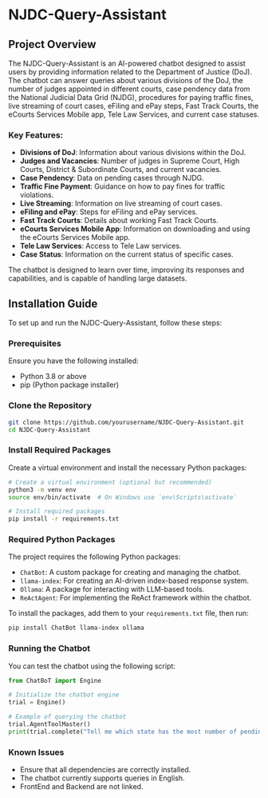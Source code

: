 # NJDC-Query-Assistant

## Project Overview

The NJDC-Query-Assistant is an AI-powered chatbot designed to assist users by providing information related to the Department of Justice (DoJ). The chatbot can answer queries about various divisions of the DoJ, the number of judges appointed in different courts, case pendency data from the National Judicial Data Grid (NJDG), procedures for paying traffic fines, live streaming of court cases, eFiling and ePay steps, Fast Track Courts, the eCourts Services Mobile app, Tele Law Services, and current case statuses.

### Key Features:
- **Divisions of DoJ**: Information about various divisions within the DoJ.
- **Judges and Vacancies**: Number of judges in Supreme Court, High Courts, District & Subordinate Courts, and current vacancies.
- **Case Pendency**: Data on pending cases through NJDG.
- **Traffic Fine Payment**: Guidance on how to pay fines for traffic violations.
- **Live Streaming**: Information on live streaming of court cases.
- **eFiling and ePay**: Steps for eFiling and ePay services.
- **Fast Track Courts**: Details about working Fast Track Courts.
- **eCourts Services Mobile App**: Information on downloading and using the eCourts Services Mobile app.
- **Tele Law Services**: Access to Tele Law services.
- **Case Status**: Information on the current status of specific cases.

The chatbot is designed to learn over time, improving its responses and capabilities, and is capable of handling large datasets.

## Installation Guide

To set up and run the NJDC-Query-Assistant, follow these steps:

### Prerequisites

Ensure you have the following installed:
- Python 3.8 or above
- pip (Python package installer)

### Clone the Repository

```bash
git clone https://github.com/yourusername/NJDC-Query-Assistant.git
cd NJDC-Query-Assistant
```

### Install Required Packages

Create a virtual environment and install the necessary Python packages:

```bash
# Create a virtual environment (optional but recommended)
python3 -m venv env
source env/bin/activate  # On Windows use `env\Scripts\activate`

# Install required packages
pip install -r requirements.txt
```

### Required Python Packages

The project requires the following Python packages:

- `ChatBot`: A custom package for creating and managing the chatbot.
- `llama-index`: For creating an AI-driven index-based response system.
- `Ollama`: A package for interacting with LLM-based tools.
- `ReActAgent`: For implementing the ReAct framework within the chatbot.

To install the packages, add them to your `requirements.txt` file, then run:

```bash
pip install ChatBot llama-index ollama
```

### Running the Chatbot

You can test the chatbot using the following script:

```python
from ChatBoT import Engine

# Initialize the chatbot engine
trial = Engine()

# Example of querying the chatbot
trial.AgentToolMaster()
print(trial.complete("Tell me which state has the most number of pending criminal cases"))
```

### Known Issues

- Ensure that all dependencies are correctly installed.
- The chatbot currently supports queries in English.
- FrontEnd and Backend are not linked.
